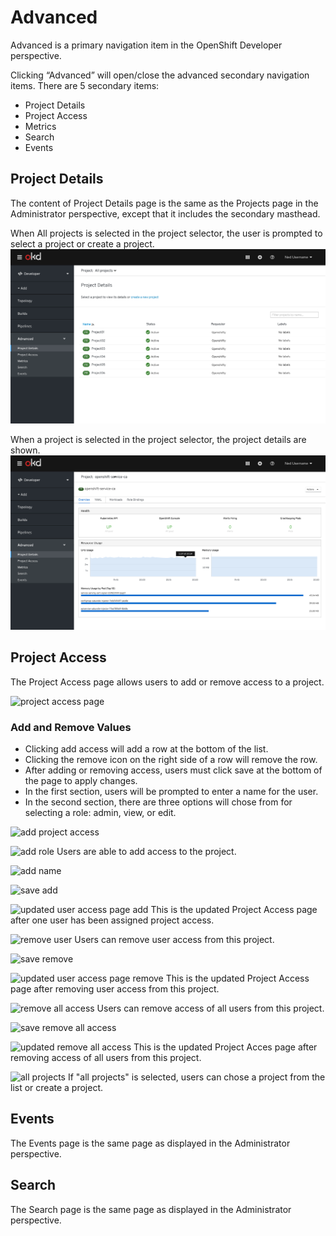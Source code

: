 # Advanced
Advanced is a primary navigation item in the OpenShift Developer perspective.

Clicking “Advanced” will open/close the advanced secondary navigation items.  There are 5 secondary items:
* Project Details
* Project Access
* Metrics
* Search
* Events

## Project Details
The content of Project Details page is the same as the Projects page in the Administrator perspective, except that it includes the secondary masthead.  

When All projects is selected in the project selector, the user is prompted to select a project or create a project.
![Project Details All Projects](img/projectdetails-allprojects.png)

When a project is selected in the project selector, the project details are shown.
![Project Details Single Project](img/projectdetails.png)

## Project Access
The Project Access page allows users to add or remove access to a project.

![project access page](img/membership1.png)

### Add and Remove Values
* Clicking add access will add a row at the bottom of the list.
* Clicking the remove icon on the right side of a row will remove the row.
* After adding or removing access, users must click save at the bottom of the page to apply changes.
* In the first section, users will be prompted to enter a name for the user.
* In the second section, there are three options will chose from for selecting a role: admin, view, or edit.

![add project access](img/membership3.png)

![add role](img/membership5.png)
Users are able to add access to the project.

![add name](img/membership7.png)

![save add](img/membership9.png)

![updated user access page add](img/membership12.png)
This is the updated Project Access page after one user has been assigned project access.

![remove user](img/membership30.png)
Users can remove user access from this project.

![save remove](img/membership40.png)

![updated user access page remove](img/membership1.png)
This is the updated Project Access page after removing user access from this project.

![remove all access](img/membership50.png)
Users can remove access of all users from this project.

![save remove all access](img/membership14.png)

![updated remove all access](img/membership60.png)
This is the updated Project Acces page after removing access of all users from this project.

![all projects](img/membershipallprojects.png)
If "all projects" is selected, users can chose a project from the list or create a project.

## Events
The Events page is the same page as displayed in the Administrator perspective.

## Search
The Search page is the same page as displayed in the Administrator perspective.
